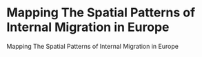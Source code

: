 # Mapping The Spatial Patterns of Internal Migration in Europe
Mapping The Spatial Patterns of Internal Migration in Europe
